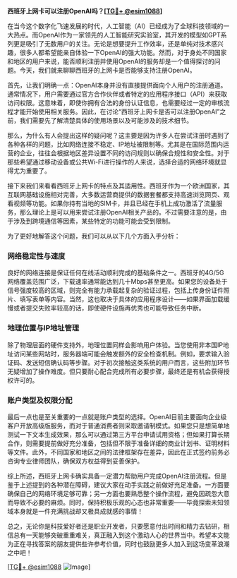 **西班牙上网卡可以注册OpenAI吗？[[TG💪+ @esim1088](https://t.me/s/esim1088)]**

在当今这个数字化飞速发展的时代，人工智能（AI）已经成为了全球科技领域的一大热点。而OpenAI作为一家领先的人工智能研究实验室，其开发的模型如GPT系列更是吸引了无数用户的关注。无论是想要提升工作效率，还是单纯对技术感兴趣，很多人都希望能亲自体验一下OpenAI的强大功能。然而，对于身处不同国家和地区的用户来说，能否顺利注册并使用OpenAI的服务却是一个值得探讨的问题。今天，我们就来聊聊西班牙的上网卡是否能够支持注册OpenAI。

首先，让我们明确一点：OpenAI本身并没有直接提供面向个人用户的注册通道。通常情况下，用户需要通过官方合作伙伴或者特定的应用程序接口（API）来获取访问权限。这意味着，即使你拥有合法的身份认证信息，也需要经过一定的审核流程才能开始使用相关服务。因此，在讨论“西班牙上网卡是否可以注册OpenAI”之前，我们需要先了解清楚具体的使用场景以及可能涉及的技术细节。

那么，为什么有人会提出这样的疑问呢？这主要是因为许多人在尝试注册时遇到了各种各样的问题，比如网络连接不稳定、IP地址被限制等。尤其是在国际范围内运营的企业，往往会根据地区差异设置不同的访问规则以确保合规性和安全性。对于那些希望通过移动设备或公共Wi-Fi进行操作的人来说，选择合适的网络环境就显得尤为重要了。

接下来我们来看看西班牙上网卡的特点及其适用性。西班牙作为一个欧洲国家，其互联网基础设施相对完善，大多数运营商提供的数据套餐都支持高速浏览网页、观看视频等功能。如果你持有当地的SIM卡，并且已经在手机上成功激活了流量服务，那么理论上是可以用来尝试注册OpenAI相关产品的。不过需要注意的是，由于涉及到跨境通信等因素，某些特定的功能可能会受到限制。

为了更好地解答这个问题，我们可以从以下几个方面入手分析：

### 网络稳定性与速度

良好的网络连接是保证任何在线活动顺利完成的基础条件之一。西班牙的4G/5G网络覆盖范围广泛，下载速率通常能达到几十Mbps甚至更高。如果您的设备处于信号强度较高的区域，则完全有能力承载起复杂的验证过程，包括上传身份证件照片、填写表单等内容。当然，这也取决于具体的应用程序设计——如果界面加载缓慢或者提交失败率较高的话，即使硬件设施再优秀也可能导致任务中断。

### 地理位置与IP地址管理

除了物理层面的硬件支持外，地理位置同样会影响用户体验。当您使用非本国IP地址访问某些网站时，服务器端可能会触发额外的安全检查机制。例如，要求输入验证码、发送短信确认码等步骤。对于初次接触这类系统的用户而言，这些附加环节无疑增加了操作难度。但只要耐心配合完成所有必要步骤，最终还是有机会获得授权许可的。

### 账户类型及权限分配

最后一点也是至关重要的一点就是账户类型的选择。OpenAI目前主要面向企业级客户开放高级版服务，而对于普通消费者则采取邀请制模式。如果您只是想简单地测试一下文本生成效果，那么可以通过第三方平台申请试用资格；但如果打算长期合作，则需要提前做好充分准备，包括但不限于准备详细的商业计划书、证明材料等文件。此外，不同国家和地区之间的法律框架存在差异，因此在正式签约前务必咨询专业律师团队，确保双方权益得到妥善保护。

综上所述，西班牙上网卡确实具备一定潜力帮助用户完成OpenAI注册流程。但是鉴于上述提到的各种潜在障碍，建议大家在动手实践之前做好充足准备。一方面要确保自己的网络环境足够可靠；另一方面也要熟悉整个操作流程，避免因疏忽大意而导致不必要的麻烦。同时，保持积极乐观的心态也非常重要——毕竟探索未知领域本身就是一件充满挑战却又极具成就感的事情！

总之，无论你是科技爱好者还是职业开发者，只要愿意付出时间和精力去钻研，相信总有一天能够突破重重难关，真正融入到这个激动人心的世界当中。希望本文能为正在寻找答案的朋友提供些许参考价值，同时也鼓励更多人加入到这场变革浪潮之中吧！

[[TG💪+ @esim1088](https://t.me/s/esim1088) ![Image](https://i.postimg.cc/4NQfJmqS/Snipaste-2025-05-13-00-14-12.png)]